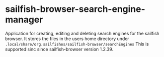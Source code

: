 # sailfish-browser-search-engine-manager
Application for creating, editing and deleting search engines for the sailfish browser.
It stores the files in the users home directory under ```.local/share/org.sailfishos/sailfish-browser/searchEngines```
This is supported sinc since sailfish-browser version 1.2.39.
